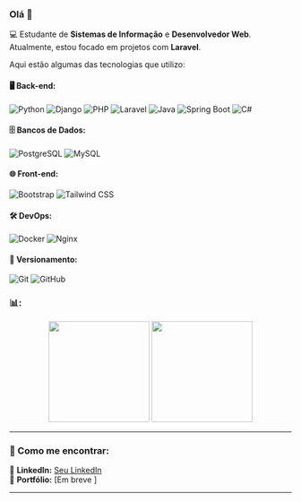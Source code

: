 ### Olá 👋  

💻 Estudante de **Sistemas de Informação** e **Desenvolvedor Web**. Atualmente, estou focado em projetos com **Laravel**.


Aqui estão algumas das tecnologias que utilizo:

#### 🖥️ Back-end:
![Python](https://img.shields.io/badge/-Python-3776AB?style=flat-square&logo=Python&logoColor=white)
![Django](https://img.shields.io/badge/-Django-092E20?style=flat-square&logo=Django&logoColor=white)
![PHP](https://img.shields.io/badge/-PHP-777BB4?style=flat-square&logo=PHP&logoColor=white)
![Laravel](https://img.shields.io/badge/-Laravel-FF2D20?style=flat-square&logo=Laravel&logoColor=white)
![Java](https://img.shields.io/badge/-Java-007396?style=flat-square&logo=Java&logoColor=white)
![Spring Boot](https://img.shields.io/badge/-Spring%20Boot-6DB33F?style=flat-square&logo=Spring-Boot&logoColor=white)
![C#](https://img.shields.io/badge/-C%23-239120?style=flat-square&logo=C-Sharp&logoColor=white)

#### 🗄️ Bancos de Dados:
![PostgreSQL](https://img.shields.io/badge/-PostgreSQL-336791?style=flat-square&logo=PostgreSQL&logoColor=white)
![MySQL](https://img.shields.io/badge/-MySQL-4479A1?style=flat-square&logo=MySQL&logoColor=white)

#### 🌐 Front-end:
![Bootstrap](https://img.shields.io/badge/-Bootstrap-563D7C?style=flat-square&logo=Bootstrap&logoColor=white)
![Tailwind CSS](https://img.shields.io/badge/-Tailwind%20CSS-38B2AC?style=flat-square&logo=Tailwind-CSS&logoColor=white)

#### 🛠️ DevOps:
![Docker](https://img.shields.io/badge/-Docker-2496ED?style=flat-square&logo=Docker&logoColor=white)
![Nginx](https://img.shields.io/badge/-Nginx-269539?style=flat-square&logo=Nginx&logoColor=white)

#### 🎯 Versionamento:
![Git](https://img.shields.io/badge/-Git-F05032?style=flat-square&logo=Git&logoColor=white)
![GitHub](https://img.shields.io/badge/-GitHub-181717?style=flat-square&logo=GitHub&logoColor=white)

### 📊:
<p align="center">
    <img height="180em" src="https://github-readme-stats.vercel.app/api?username=LuizDgOR&show_icons=true&theme=dracula&count_private=true"/>
    <img height="180em" src="https://github-readme-stats.vercel.app/api/top-langs/?username=LuizDgOR&layout=compact&langs_count=10&theme=dracula"/>
</p>

<!----

### 🏆:
<p align="center">
    <img src="https://github-profile-trophy.vercel.app/?username=LuizDgOR&theme=dracula&no-frame=true&column=5"/>
</p>-->

---

### 🔗 Como me encontrar:
📌 **LinkedIn:** [Seu LinkedIn](https://www.linkedin.com/in/luiz-diego-reis-98aa9526b/)  
📌 **Portfólio:** [Em breve ]  

---

